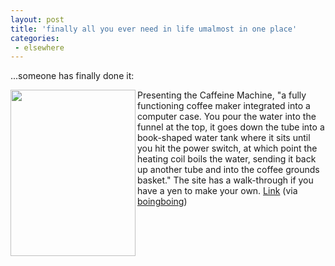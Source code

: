 ```yaml
---
layout: post
title: 'finally all you ever need in life umalmost in one place'
categories:
 - elsewhere
---
```


...someone has finally done it:



<img src="http://www.craphound.com/images/caffeinemachine.jpg" width="200" height=" 266" align="left"> Presenting the Caffeine Machine, "a fully functioning coffee maker integrated into a computer case. You pour the water into the funnel at the top, it goes down the tube into a book-shaped water tank where it sits until you hit the power switch, at which point the heating coil boils the water, sending it back up another tube and into the coffee grounds basket." The site has a walk-through if you have a yen to make your own.
<a href="http://www.pimprig.com/modules.php?op=modload&name=mediaGallery&file=index&do=showpic&pid=411&orderby=dateD">Link</a> (via <a href="http://boingboing.net">boingboing</a>)


